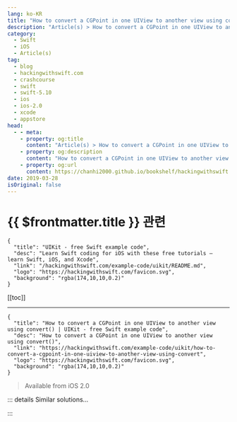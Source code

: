 ```yaml
---
lang: ko-KR
title: "How to convert a CGPoint in one UIView to another view using convert()"
description: "Article(s) > How to convert a CGPoint in one UIView to another view using convert()"
category:
  - Swift
  - iOS
  - Article(s)
tag: 
  - blog
  - hackingwithswift.com
  - crashcourse
  - swift
  - swift-5.10
  - ios
  - ios-2.0
  - xcode
  - appstore
head:
  - - meta:
    - property: og:title
      content: "Article(s) > How to convert a CGPoint in one UIView to another view using convert()"
    - property: og:description
      content: "How to convert a CGPoint in one UIView to another view using convert()"
    - property: og:url
      content: https://chanhi2000.github.io/bookshelf/hackingwithswift.com/example-code/uikit/how-to-convert-a-cgpoint-in-one-uiview-to-another-view-using-convert.html
date: 2019-03-28
isOriginal: false
---
```


# {{ $frontmatter.title }} 관련

```component VPCard
{
  "title": "UIKit - free Swift example code",
  "desc": "Learn Swift coding for iOS with these free tutorials – learn Swift, iOS, and Xcode",
  "link": "/hackingwithswift.com/example-code/uikit/README.md",
  "logo": "https://hackingwithswift.com/favicon.svg",
  "background": "rgba(174,10,10,0.2)"
}
```

[[toc]]

---

```component VPCard
{
  "title": "How to convert a CGPoint in one UIView to another view using convert() | UIKit - free Swift example code",
  "desc": "How to convert a CGPoint in one UIView to another view using convert()",
  "link": "https://hackingwithswift.com/example-code/uikit/how-to-convert-a-cgpoint-in-one-uiview-to-another-view-using-convert",
  "logo": "https://hackingwithswift.com/favicon.svg",
  "background": "rgba(174,10,10,0.2)"
}
```

> Available from iOS 2.0

<!-- TODO: 작성 -->

<!--
Each view has its own co-ordinate system, meaning that if I tap a button and ask iOS where I tapped, it will tell me where I tapped *relative to the top-left of the button*. This is usually what you want, but if you want to translate a position in one view into a position it's easy enough to do.

As an example, this code creates two views, creates a virtual "tap", then converts it from the first view's co-ordinate space to the second's:

```swift
let view1 = UIView(frame: CGRect(x: 50, y: 50, width: 128, height: 128))
let view2 = UIView(frame: CGRect(x: 200, y: 200, width: 128, height: 128))

let tap = CGPoint(x: 10, y: 10)
let convertedTap = view1.convert(tap, to: view2)
```

That will set `convertedTap` to X -140.0, Y -140.0.

-->

::: details Similar solutions…

<!--
/example-code/uikit/how-to-mask-one-uiview-using-another-uiview">How to mask one UIView using another UIView 
/quick-start/swiftui/swiftui-tips-and-tricks">SwiftUI tips and tricks 
/quick-start/swiftui/how-to-synchronize-animations-from-one-view-to-another-with-matchedgeometryeffect">How to synchronize animations from one view to another with matchedGeometryEffect() 
/quick-start/swiftui/how-to-force-one-gesture-to-recognize-before-another-using-highprioritygesture">How to force one gesture to recognize before another using highPriorityGesture() 
/quick-start/swiftui/how-to-mask-one-view-with-another">How to mask one view with another</a>
-->

:::

